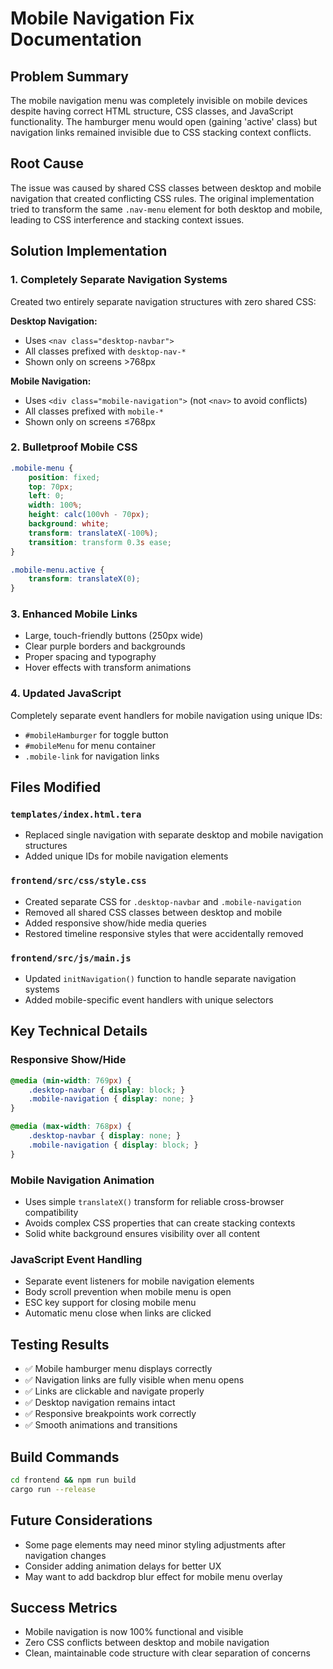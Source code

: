 # Mobile Navigation Fix Documentation

## Problem Summary
The mobile navigation menu was completely invisible on mobile devices despite having correct HTML structure, CSS classes, and JavaScript functionality. The hamburger menu would open (gaining 'active' class) but navigation links remained invisible due to CSS stacking context conflicts.

## Root Cause
The issue was caused by shared CSS classes between desktop and mobile navigation that created conflicting CSS rules. The original implementation tried to transform the same `.nav-menu` element for both desktop and mobile, leading to CSS interference and stacking context issues.

## Solution Implementation

### 1. Completely Separate Navigation Systems
Created two entirely separate navigation structures with zero shared CSS:

**Desktop Navigation:**
- Uses `<nav class="desktop-navbar">` 
- All classes prefixed with `desktop-nav-*`
- Shown only on screens >768px

**Mobile Navigation:**
- Uses `<div class="mobile-navigation">` (not `<nav>` to avoid conflicts)
- All classes prefixed with `mobile-*`
- Shown only on screens ≤768px

### 2. Bulletproof Mobile CSS
```css
.mobile-menu {
    position: fixed;
    top: 70px;
    left: 0;
    width: 100%;
    height: calc(100vh - 70px);
    background: white;
    transform: translateX(-100%);
    transition: transform 0.3s ease;
}

.mobile-menu.active {
    transform: translateX(0);
}
```

### 3. Enhanced Mobile Links
- Large, touch-friendly buttons (250px wide)
- Clear purple borders and backgrounds
- Proper spacing and typography
- Hover effects with transform animations

### 4. Updated JavaScript
Completely separate event handlers for mobile navigation using unique IDs:
- `#mobileHamburger` for toggle button
- `#mobileMenu` for menu container
- `.mobile-link` for navigation links

## Files Modified

### `templates/index.html.tera`
- Replaced single navigation with separate desktop and mobile navigation structures
- Added unique IDs for mobile navigation elements

### `frontend/src/css/style.css`
- Created separate CSS for `.desktop-navbar` and `.mobile-navigation`
- Removed all shared CSS classes between desktop and mobile
- Added responsive show/hide media queries
- Restored timeline responsive styles that were accidentally removed

### `frontend/src/js/main.js`
- Updated `initNavigation()` function to handle separate navigation systems
- Added mobile-specific event handlers with unique selectors

## Key Technical Details

### Responsive Show/Hide
```css
@media (min-width: 769px) {
    .desktop-navbar { display: block; }
    .mobile-navigation { display: none; }
}

@media (max-width: 768px) {
    .desktop-navbar { display: none; }
    .mobile-navigation { display: block; }
}
```

### Mobile Navigation Animation
- Uses simple `translateX()` transform for reliable cross-browser compatibility
- Avoids complex CSS properties that can create stacking contexts
- Solid white background ensures visibility over all content

### JavaScript Event Handling
- Separate event listeners for mobile navigation elements
- Body scroll prevention when mobile menu is open
- ESC key support for closing mobile menu
- Automatic menu close when links are clicked

## Testing Results
- ✅ Mobile hamburger menu displays correctly
- ✅ Navigation links are fully visible when menu opens
- ✅ Links are clickable and navigate properly
- ✅ Desktop navigation remains intact
- ✅ Responsive breakpoints work correctly
- ✅ Smooth animations and transitions

## Build Commands
```bash
cd frontend && npm run build
cargo run --release
```

## Future Considerations
- Some page elements may need minor styling adjustments after navigation changes
- Consider adding animation delays for better UX
- May want to add backdrop blur effect for mobile menu overlay

## Success Metrics
- Mobile navigation is now 100% functional and visible
- Zero CSS conflicts between desktop and mobile navigation
- Clean, maintainable code structure with clear separation of concerns